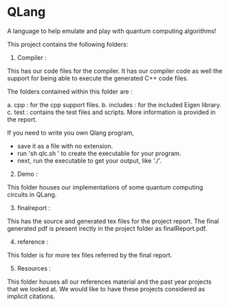 QLang
======

A language to help emulate and play with quantum computing algorithms!

This project contains the following folders:

1. Compiler :


This has our code files for the compiler.
It has our compiler code as well the support for being able to execute the generated C++ code files. 

The folders contained within this folder are :
 
 a. cpp : for the cpp support files.
 b. includes : for the included Eigen library.
 c. test : contains the test files and scripts. More information is provided in the report.

If you need to write you own Qlang program, 

   - save it as a file with no extension.
   - run 'sh qlc.sh <yourfilename>' to create the executable for your program.
   - next, run the executable to get your output, like './<yourfilenameagain>'. 


2. Demo :

This folder houses our implementations of some quantum computing circuits in QLang.


3. finalreport :

This has the source and generated tex files for the project report. The final generated pdf is present irectly in the project folder as finalReport.pdf. 

4. reference :

This folder is for more tex files referred by the final report.

5. Resources : 

This folder houses all our references material and the past year projects that we looked at.
We would like to have these projects considered as implicit citations.